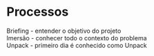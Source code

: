 # Processos

Briefing - entender o objetivo do projeto\
Imersão - conhecer todo o contexto do problema\
Unpack - primeiro dia é conhecido como Unpack